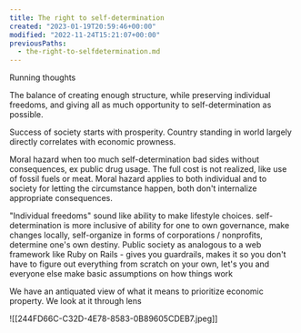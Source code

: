```yaml
---
title: The right to self-determination
created: "2023-01-19T20:59:46+00:00"
modified: "2022-11-24T15:21:07+00:00"
previousPaths:
  - the-right-to-selfdetermination.md
---
```

 

Running thoughts

The balance of creating enough structure, while preserving individual freedoms, and giving all as much opportunity to self-determination as possible.

Success of society starts with prosperity. Country standing in world largely directly correlates with economic prowness.

Moral hazard when too much self-determination bad sides without consequences, ex public drug usage. The full cost is not realized, like use of fossil fuels or meat. Moral hazard applies to both individual and to society for letting the circumstance happen, both don't internalize appropriate consequences.

"Individual freedoms" sound like ability to make lifestyle choices. self-determination is more inclusive of ability for one to own governance, make changes locally, self-organize in forms of corporations / nonprofits, determine one's own destiny. Public society as analogous to a web framework like Ruby on Rails - gives you guardrails, makes it so you don't have to figure out everything from scratch on your own, let's you and everyone else make basic assumptions on how things work

We have an antiquated view of what it means to prioritize economic property. We look at it through lens 

![[244FD66C-C32D-4E78-8583-0B89605CDEB7.jpeg]]